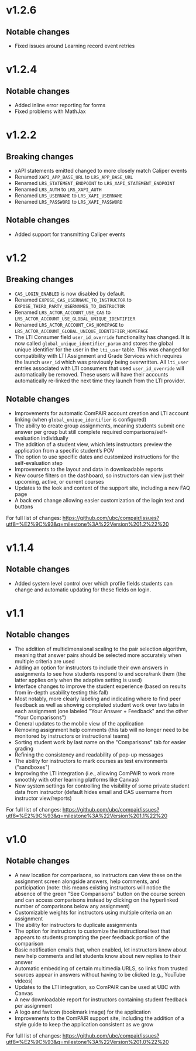 # v1.2.6

## Notable changes
* Fixed issues around Learning record event retries

# v1.2.4

## Notable changes
* Added inline error reporting for forms
* Fixed problems with MathJax

# v1.2.2

## Breaking changes

* xAPI statements emitted changed to more closely match Caliper events
* Renamed `XAPI_APP_BASE_URL` to `LRS_APP_BASE_URL`
* Renamed `LRS_STATEMENT_ENDPOINT` to `LRS_XAPI_STATEMENT_ENDPOINT`
* Renamed `LRS_AUTH` to `LRS_XAPI_AUTH`
* Renamed `LRS_USERNAME` to `LRS_XAPI_USERNAME`
* Renamed `LRS_PASSWORD` to `LRS_XAPI_PASSWORD`

## Notable changes

* Added support for transmitting Caliper events

# v1.2

## Breaking changes

* `CAS_LOGIN_ENABLED` is now disabled by default.
* Renamed `EXPOSE_CAS_USERNAME_TO_INSTRUCTOR` to `EXPOSE_THIRD_PARTY_USERNAMES_TO_INSTRUCTOR`
* Renamed `LRS_ACTOR_ACCOUNT_USE_CAS` to `LRS_ACTOR_ACCOUNT_USE_GLOBAL_UNIQUE_IDENTIFIER`
* Renamed `LRS_ACTOR_ACCOUNT_CAS_HOMEPAGE` to `LRS_ACTOR_ACCOUNT_GLOBAL_UNIQUE_IDENTIFIER_HOMEPAGE`
* The LTI Consumer field `user_id_override` functionality has changed. It is now called `global_unique_identifier_param` and stores the global unique identifier for the user in the `lti_user` table. This was changed for compatibility with LTI Assignment and Grade Services which requires the launch `user_id` which was previously being overwritten. All `lti_user` entries associated with LTI consumers that used `user_id_override` will automatically be removed. These users will have their accounts automatically re-linked the next time they launch from the LTI provider.

## Notable changes

* Improvements for automatic ComPAIR account creation and LTI account linking (when `global_unique_identifier` is configured)
* The ability to create group assignments, meaning students submit one answer per group but still complete required comparisons/self-evaluation individually
* The addition of a student view, which lets instructors preview the application from a specific student’s POV
* The option to use specific dates and customized instructions for the self-evaluation step
* Improvements to the layout and data in downloadable reports
* New course filters on the dashboard, so instructors can view just their upcoming, active, or current courses
* Updates to the look and content of the support site, including a new FAQ page
* A back end change allowing easier customization of the login text and buttons

For full list of changes: https://github.com/ubc/compair/issues?utf8=%E2%9C%93&q=milestone%3A%22Version%201.2%22%20

# v1.1.4

## Notable changes

* Added system level control over which profile fields students can change and automatic updating for these fields on login.

# v1.1

## Notable changes

* The addition of multidimensional scaling to the pair selection algorithm, meaning that answer pairs should be selected more accurately when multiple criteria are used
* Adding an option for instructors to include their own answers in assignments to see how students respond to and score/rank them (the latter applies only when the adaptive setting is used)
* Interface changes to improve the student experience (based on results from in-depth usability testing this fall)
* Most notably, more clearly labeling and indicating where to find peer feedback as well as showing completed student work over two tabs in each assignment (one labeled "Your Answer + Feedback" and the other "Your Comparisons")
* General updates to the mobile view of the application
* Removing assignment help comments (this tab will no longer need to be monitored by instructors or instructional teams)
* Sorting student work by last name on the "Comparisons" tab for easier grading
* Refining the consistency and readability of pop-up messages
* The ability for instructors to mark courses as test environments ("sandboxes")
* Improving the LTI integration (i.e., allowing ComPAIR to work more smoothly with other learning platforms like Canvas)
* New system settings for controlling the visibility of some private student data from instructor (default hides email and CAS username from instructor view/reports)

For full list of changes: https://github.com/ubc/compair/issues?utf8=%E2%9C%93&q=milestone%3A%22Version%201.1%22%20

# v1.0

## Notable changes

* A new location for comparisons, so instructors can view these on the assignment screen alongside answers, help comments, and participation (note: this means existing instructors will notice the absence of the green "See Comparisons" button on the course screen and can access comparisons instead by clicking on the hyperlinked number of comparisons below any assignment)
* Customizable weights for instructors using multiple criteria on an assignment
* The ability for instructors to duplicate assignments
* The option for instructors to customize the instructional text that appears to students prompting the peer feedback portion of the comparison
* Basic notification emails that, when enabled, let instructors know about new help comments and let students know about new replies to their answer
* Automatic embedding of certain multimedia URLS, so links from trusted sources appear in answers without having to be clicked (e.g., YouTube videos)
* Updates to the LTI integration, so ComPAIR can be used at UBC with Canvas
* A new downloadable report for instructors containing student feedback per assignment
* A logo and favicon (bookmark image) for the application
* Improvements to the ComPAIR support site, including the addition of a style guide to keep the application consistent as we grow

For full list of changes: https://github.com/ubc/compair/issues?utf8=%E2%9C%93&q=milestone%3A%22Version%201.0%22%20

